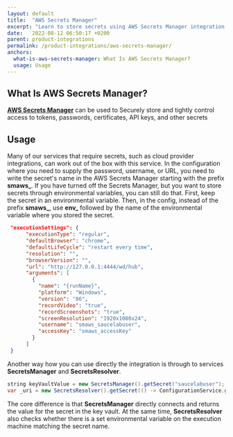 ```yaml
---
layout: default
title:  "AWS Secrets Manager"
excerpt: "Learn to store secrets using AWS Secrets Manager integration."
date:   2022-08-12 06:50:17 +0200
parent: product-integrations
permalink: /product-integrations/aws-secrets-manager/
anchors:
  what-is-aws-secrets-manager: What Is AWS Secrets Manager?
  usage: Usage
---
```

What Is AWS Secrets Manager?
------------------
**[AWS Secrets Manager](https://aws.amazon.com/secrets-manager/)** can be used to Securely store and tightly control access to tokens, passwords, certificates, API keys, and other secrets

Usage
------------------
Many of our services that require secrets, such as cloud provider integrations, can work out of the box with this service. In the configuration where you need to supply the password, username, or URL, you need to write the secret's name in the AWS Secrets Manager starting with the prefix **smaws_**. If you have turned off the Secrets Manager, but you want to store secrets through environmental variables, you can still do that. First, keep the secret in an environmental variable. Then, in the config, instead of the prefix **smaws_**, use **env_** followed by the name of the environmental variable where you stored the secret.
```json
 "executionSettings": {
      "executionType": "regular",
      "defaultBrowser": "chrome",
      "defaultLifeCycle": "restart every time",
      "resolution": "",
      "browserVersion": "",
      "url": "http://127.0.0.1:4444/wd/hub",
      "arguments": [
        {
          "name": "{runName}",
          "platform": "Windows",
          "version": "86",
          "recordVideo": "true",
          "recordScreenshots": "true",
          "screenResolution": "1920x1080x24",
          "username": "smaws_saucelabuser",
          "accessKey": "smaws_accessKey"
        }
      ]
 }
```
Another way how you can use directly the integration is through to services **SecretsManager** and **SecretsResolver**.
```java
string keyVaultValue = new SecretsManager().getSecret("saucelabuser");
var _uri = new SecretsResolver().getSecret(() -> ConfigurationService.getSection<ReportingSettings>().getUrl());
```
The core difference is that **SecretsManager** directly connects and returns the value for the secret in the key vault. At the same time, **SecretsResolver** also checks whether there is a set environmental variable on the execution machine matching the secret name.